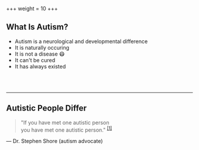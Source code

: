 +++
weight = 10
+++

## What Is Autism?

- Autism is a neurological and developmental difference
- It is naturally occuring
- It is not a disease 😷
- It can't be cured
- It has always existed

<br>
<br>

---

## Autistic People Differ

> "If you have met one autistic person <br>
> you have met one autistic person." <sup><a href="#/14">[1]</a></sup>

— Dr. Stephen Shore (autism advocate)
